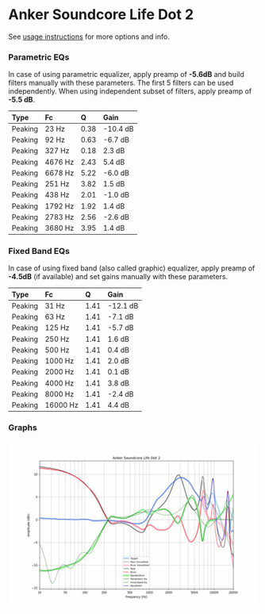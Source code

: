 # Anker Soundcore Life Dot 2
See [usage instructions](https://github.com/jaakkopasanen/AutoEq#usage) for more options and info.

### Parametric EQs
In case of using parametric equalizer, apply preamp of **-5.6dB** and build filters manually
with these parameters. The first 5 filters can be used independently.
When using independent subset of filters, apply preamp of **-5.5 dB**.

| Type    | Fc      |    Q | Gain     |
|:--------|:--------|:-----|:---------|
| Peaking | 23 Hz   | 0.38 | -10.4 dB |
| Peaking | 92 Hz   | 0.63 | -6.7 dB  |
| Peaking | 327 Hz  | 0.18 | 2.3 dB   |
| Peaking | 4676 Hz | 2.43 | 5.4 dB   |
| Peaking | 6678 Hz | 5.22 | -6.0 dB  |
| Peaking | 251 Hz  | 3.82 | 1.5 dB   |
| Peaking | 438 Hz  | 2.01 | -1.0 dB  |
| Peaking | 1792 Hz | 1.92 | 1.4 dB   |
| Peaking | 2783 Hz | 2.56 | -2.6 dB  |
| Peaking | 3680 Hz | 3.95 | 1.4 dB   |

### Fixed Band EQs
In case of using fixed band (also called graphic) equalizer, apply preamp of **-4.5dB**
(if available) and set gains manually with these parameters.

| Type    | Fc       |    Q | Gain     |
|:--------|:---------|:-----|:---------|
| Peaking | 31 Hz    | 1.41 | -12.1 dB |
| Peaking | 63 Hz    | 1.41 | -7.1 dB  |
| Peaking | 125 Hz   | 1.41 | -5.7 dB  |
| Peaking | 250 Hz   | 1.41 | 1.6 dB   |
| Peaking | 500 Hz   | 1.41 | 0.4 dB   |
| Peaking | 1000 Hz  | 1.41 | 2.0 dB   |
| Peaking | 2000 Hz  | 1.41 | 0.1 dB   |
| Peaking | 4000 Hz  | 1.41 | 3.8 dB   |
| Peaking | 8000 Hz  | 1.41 | -2.4 dB  |
| Peaking | 16000 Hz | 1.41 | 4.4 dB   |

### Graphs
![](./Anker%20Soundcore%20Life%20Dot%202.png)